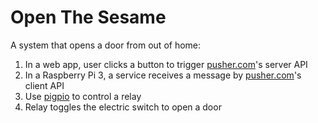 # Open The Sesame

A system that opens a door from out of home:

1. In a web app, user clicks a button to trigger [pusher.com](pusher.com)'s server API
2. In a Raspberry Pi 3, a service receives a message by [pusher.com](pusher.com)'s client API
3. Use [pigpio](https://github.com/fivdi/pigpio) to control a relay
4. Relay toggles the electric switch to open a door
